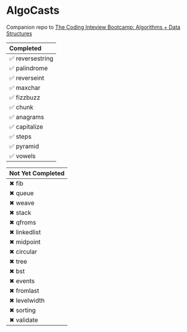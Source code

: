 # AlgoCasts

Companion repo to [The Coding Inteview Bootcamp: Algorithms + Data Structures](https://www.udemy.com/course/coding-interview-bootcamp-algorithms-and-data-structure/)

|Completed|
|:---|
|✅ reversestring
|✅ palindrome
|✅ reverseint
|✅ maxchar
|✅ fizzbuzz
|✅ chunk
|✅ anagrams
|✅ capitalize
|✅ steps
|✅ pyramid
|✅ vowels

|Not Yet Completed|
|:----|
|✖ fib
|✖ queue
|✖ weave
|✖ stack
|✖ qfroms
|✖ linkedlist
|✖ midpoint
|✖ circular
|✖ tree
|✖ bst
|✖ events
|✖ fromlast
|✖ levelwidth
|✖ sorting
|✖ validate
